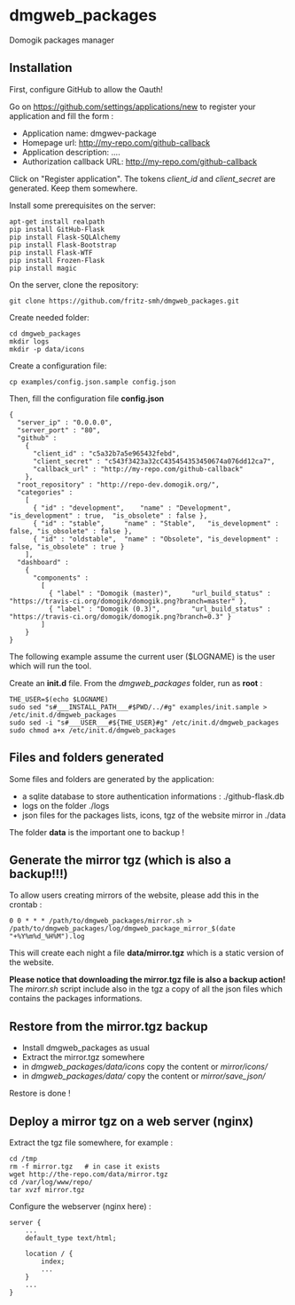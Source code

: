 dmgweb_packages
===============

Domogik packages manager


Installation
------------

First, configure GitHub to allow the Oauth!

Go on https://github.com/settings/applications/new to register your application and fill the form :

* Application name: dmgwev-package
* Homepage url: http://my-repo.com/github-callback
* Application description: ....
* Authorization callback URL: http://my-repo.com/github-callback

Click on "Register application". The tokens *client_id* and *client_secret* are generated. Keep them somewhere.


Install some prerequisites on the server:

    apt-get install realpath
    pip install GitHub-Flask
    pip install Flask-SQLAlchemy
    pip install Flask-Bootstrap
    pip install Flask-WTF
    pip install Frozen-Flask
    pip install magic


On the server, clone the repository: 

    git clone https://github.com/fritz-smh/dmgweb_packages.git

Create needed folder:

    cd dmgweb_packages
    mkdir logs
    mkdir -p data/icons

Create a configuration file:

    cp examples/config.json.sample config.json

Then, fill the configuration file **config.json** 


    {
      "server_ip" : "0.0.0.0",
      "server_port" : "80",
      "github" : 
        {
          "client_id" : "c5a32b7a5e965432febd",
          "client_secret" : "c543f3423a32cC435454353450674a076dd12ca7",
          "callback_url" : "http://my-repo.com/github-callback"
        },
      "root_repository" : "http://repo-dev.domogik.org/",
      "categories" : 
        [
          { "id" : "development",    "name" : "Development",  "is_development" : true,  "is_obsolete" : false },
          { "id" : "stable",     "name" : "Stable",   "is_development" : false, "is_obsolete" : false },
          { "id" : "oldstable",  "name" : "Obsolete", "is_development" : false, "is_obsolete" : true }
        ],
      "dashboard" :
        {
          "components" : 
            [
              { "label" : "Domogik (master)",     "url_build_status" : "https://travis-ci.org/domogik/domogik.png?branch=master" },
              { "label" : "Domogik (0.3)",        "url_build_status" : "https://travis-ci.org/domogik/domogik.png?branch=0.3" }
            ]
        }
    }

The following example assume the current user ($LOGNAME) is the user which will run the tool.

Create an **init.d** file. From the *dmgweb_packages* folder, run as **root** :

    THE_USER=$(echo $LOGNAME)
    sudo sed "s#___INSTALL_PATH___#$PWD/../#g" examples/init.sample > /etc/init.d/dmgweb_packages
    sudo sed -i "s#___USER___#${THE_USER}#g" /etc/init.d/dmgweb_packages 
    sudo chmod a+x /etc/init.d/dmgweb_packages


Files and folders generated
---------------------------

Some files and folders are generated by the application:

* a sqlite database to store authentication informations : ./github-flask.db
* logs on the folder ./logs
* json files for the packages lists, icons, tgz of the website mirror in ./data

The folder **data** is the important one to backup !


Generate the mirror tgz (which is also a backup!!!)
---------------------------------------------------

To allow users creating mirrors of the website, please add this in the crontab :

    0 0 * * * /path/to/dmgweb_packages/mirror.sh > /path/to/dmgweb_packages/log/dmgweb_package_mirror_$(date "+%Y%m%d_%H%M").log

This will create each night a file **data/mirror.tgz** which is a static version of the website.

**Please notice that downloading the mirror.tgz file is also a backup action!** The *mirorr.sh* script include also in the tgz a copy of all the json files which contains the packages informations.


Restore from the mirror.tgz backup
----------------------------------

* Install dmgweb_packages as usual
* Extract the mirror.tgz somewhere
* in *dmgweb_packages/data/icons* copy the content or *mirror/icons/*
* in *dmgweb_packages/data/* copy the content or *mirror/save_json/*

Restore is done !

Deploy a mirror tgz on a web server (nginx)
-------------------------------------------

Extract the tgz file somewhere, for example : 

    cd /tmp
    rm -f mirror.tgz   # in case it exists
    wget http://the-repo.com/data/mirror.tgz
    cd /var/log/www/repo/
    tar xvzf mirror.tgz

Configure the webserver (nginx here) :

    server {
        ...
        default_type text/html;
    
        location / {
            index;
            ...
        }
        ...
    }

